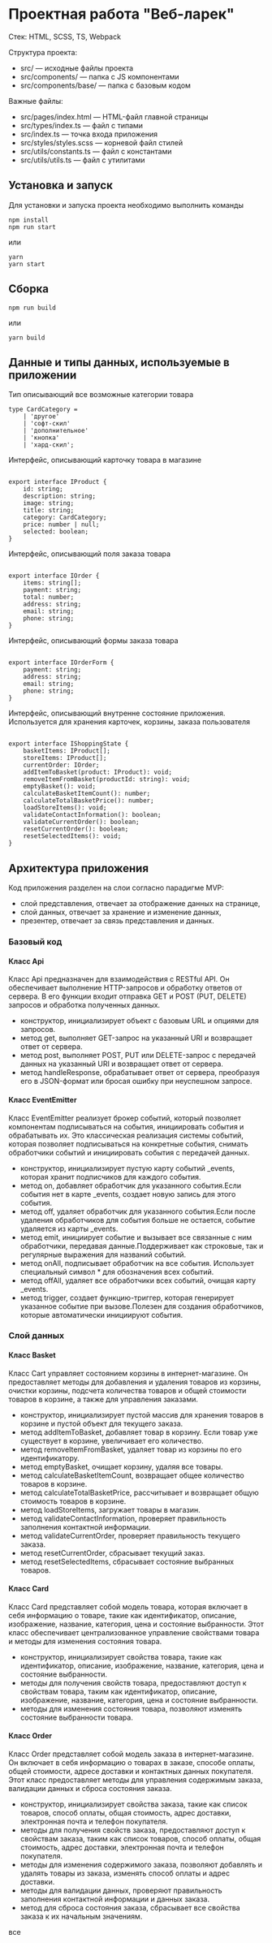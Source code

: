 # Проектная работа "Веб-ларек"

Стек: HTML, SCSS, TS, Webpack

Структура проекта:
- src/ — исходные файлы проекта
- src/components/ — папка с JS компонентами
- src/components/base/ — папка с базовым кодом

Важные файлы:
- src/pages/index.html — HTML-файл главной страницы
- src/types/index.ts — файл с типами
- src/index.ts — точка входа приложения
- src/styles/styles.scss — корневой файл стилей
- src/utils/constants.ts — файл с константами
- src/utils/utils.ts — файл с утилитами

## Установка и запуск
Для установки и запуска проекта необходимо выполнить команды

```
npm install
npm run start
```

или

```
yarn
yarn start
```
## Сборка

```
npm run build
```

или

```
yarn build
```

## Данные и типы данных, используемые в приложении 

Тип описывающий все возможные категории товара

```
type CardCategory =
	| 'другое'
	| 'софт-скил'
	| 'дополнительное'
	| 'кнопка'
	| 'хард-скил';

```

Интерфейс, описывающий карточку товара в магазине

```

export interface IProduct {
	id: string;
	description: string;
	image: string;
	title: string;
	category: CardCategory;
	price: number | null;
	selected: boolean;
}

```

Интерфейс, описывающий поля заказа товара

```

export interface IOrder {
	items: string[];
	payment: string;
	total: number;
	address: string;
	email: string;
	phone: string;
}

```
Интерфейс, описывающий формы заказа товара 

```

export interface IOrderForm {
	payment: string;
	address: string;
	email: string;
	phone: string;
}

```
Интерфейс, описывающий внутренне состояние приложения.
Используется для хранения карточек, корзины, заказа пользователя

```

export interface IShoppingState {
	basketItems: IProduct[];
	storeItems: IProduct[];
	currentOrder: IOrder;
	addItemToBasket(product: IProduct): void;
	removeItemFromBasket(productId: string): void;
	emptyBasket(): void;
	calculateBasketItemCount(): number;
	calculateTotalBasketPrice(): number;
	loadStoreItems(): void;
	validateContactInformation(): boolean;
	validateCurrentOrder(): boolean;
	resetCurrentOrder(): boolean;
	resetSelectedItems(): void;
}

```

## Архитектура приложения 

Код приложения разделен на слои согласно парадигме MVP:
- слой представления, отвечает за отображение данных на странице, 
- слой данных, отвечает за хранение и изменение данных,
- презентер, отвечает за связь представления и данных.

### Базовый код

#### Класс Api
Класс Api предназначен для взаимодействия с RESTful API. Он обеспечивает выполнение HTTP-запросов и обработку ответов от сервера. В его функции входит отправка GET и POST (PUT, DELETE) запросов и обработка полученных данных.
- конструктор, инициализирует объект с базовым URL и опциями для запросов.
- метод get, выполняет GET-запрос на указанный URI и возвращает ответ от сервера.
- метод post, выполняет POST, PUT или DELETE-запрос с передачей данных на указанный URI и возвращает ответ от сервера.
- метод handleResponse, обрабатывает ответ от сервера, преобразуя его в JSON-формат или бросая ошибку при неуспешном запросе.

#### Класс EventEmitter
Класс EventEmitter реализует брокер событий, который позволяет компонентам подписываться на события, инициировать события и обрабатывать их. Это классическая реализация системы событий, которая позволяет подписываться на конкретные события, снимать обработчики событий и инициировать события с передачей данных.
- конструктор, инициализирует пустую карту событий _events, которая хранит подписчиков для каждого события.
- метод on, добавляет обработчик для указанного события.Если события нет в карте _events, создает новую запись для этого события.
- метод off, удаляет обработчик для указанного события.Если после удаления обработчиков для события больше не остается, событие удаляется из карты _events.
- метод emit, инициирует событие и вызывает все связанные с ним обработчики, передавая данные.Поддерживает как строковые, так и регулярные выражения для названий событий.
- метод onAll, подписывает обработчик на все события. Использует специальный символ * для обозначения всех событий.
- метод offAll, удаляет все обработчики всех событий, очищая карту _events.
- метод trigger, создает функцию-триггер, которая генерирует указанное событие при вызове.Полезен для создания обработчиков, которые автоматически инициируют события.

### Слой данных

#### Класс Basket
Класс Cart управляет состоянием корзины в интернет-магазине. Он предоставляет методы для добавления и удаления товаров из корзины, очистки корзины, подсчета количества товаров и общей стоимости товаров в корзине, а также для управления заказами.

- конструктор, инициализирует пустой массив для хранения товаров в корзине и пустой объект для текущего заказа.
- метод addItemToBasket, добавляет товар в корзину. Если товар уже существует в корзине, увеличивает его количество.
- метод removeItemFromBasket, удаляет товар из корзины по его идентификатору.
- метод emptyBasket, очищает корзину, удаляя все товары.
- метод calculateBasketItemCount, возвращает общее количество товаров в корзине.
- метод calculateTotalBasketPrice, рассчитывает и возвращает общую стоимость товаров в корзине.
- метод loadStoreItems, загружает товары в магазин.
- метод validateContactInformation, проверяет правильность заполнения контактной информации.
- метод validateCurrentOrder, проверяет правильность текущего заказа.
- метод resetCurrentOrder, сбрасывает текущий заказ.
- метод resetSelectedItems, сбрасывает состояние выбранных товаров.

#### Класс Card
Класс Card представляет собой модель товара, которая включает в себя информацию о товаре, такие как идентификатор, описание, изображение, название, категория, цена и состояние выбранности. Этот класс обеспечивает централизованное управление свойствами товара и методы для изменения состояния товара.

- конструктор, инициализирует свойства товара, такие как идентификатор, описание, изображение, название, категория, цена и состояние выбранности.
- методы для получения свойств товара, предоставляют доступ к свойствам товара, таким как идентификатор, описание, изображение, название, категория, цена и состояние выбранности.
- методы для изменения состояния товара, позволяют изменять состояние выбранности товара.

#### Класс Order
Класс Order представляет собой модель заказа в интернет-магазине. Он включает в себя информацию о товарах в заказе, способе оплаты, общей стоимости, адресе доставки и контактных данных покупателя. Этот класс предоставляет методы для управления содержимым заказа, валидации данных и сброса состояния заказа.

- конструктор, инициализирует свойства заказа, такие как список товаров, способ оплаты, общая стоимость, адрес доставки, электронная почта и телефон покупателя.
- методы для получения свойств заказа, предоставляют доступ к свойствам заказа, таким как список товаров, способ оплаты, общая стоимость, адрес доставки, электронная почта и телефон покупателя.
- методы для изменения содержимого заказа, позволяют добавлять и удалять товары из заказа, изменять способ оплаты и адрес доставки.
- методы для валидации данных, проверяют правильность заполнения контактной информации и данных заказа.
- метод для сброса состояния заказа, сбрасывает все свойства заказа к их начальным значениям.

все